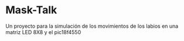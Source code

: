 # Mask-Talk
Un proyecto para la simulación de los movimientos de los labios en una matriz LED 8X8 y el pic18f4550 
